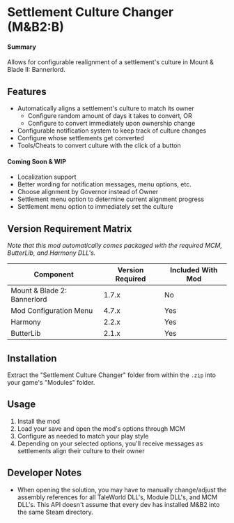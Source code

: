 # Settlement Culture Changer (M&amp;B2:B)
#### Summary
Allows for configurable realignment of a settlement's culture in Mount &amp; Blade II: Bannerlord.

## Features
- Automatically aligns a settlement's culture to match its owner
  - Configure random amount of days it takes to convert, OR
  - Configure to convert immediately upon ownership change
- Configurable notification system to keep track of culture changes
- Configure whose settlements get converted
- Tools/Cheats to convert culture with the click of a button

#### Coming Soon & WIP
- Localization support
- Better wording for notification messages, menu options, etc. 
- Choose alignment by Governor instead of Owner
- Settlement menu option to determine current alignment progress
- Settlement menu option to immediately set the culture

## Version Requirement Matrix
_Note that this mod automatically comes packaged with the required MCM, ButterLib, and Harmony DLL's._

| Component                   | Version Required | Included With Mod |
|-----------------------------|------------------|-------------------|
| Mount & Blade 2: Bannerlord | 1.7.x            | No                |
| Mod Configuration Menu      | 4.7.x            | Yes               |
| Harmony                     | 2.2.x            | Yes               |
| ButterLib                   | 2.1.x            | Yes               |

## Installation
Extract the "Settlement Culture Changer" folder from within the `.zip` into your game's "Modules" folder.

## Usage
1. Install the mod
2. Load your save and open the mod's options through MCM
3. Configure as needed to match your play style
4. Depending on your selected options, you'll receive messages as settlements align their culture to their owner

## Developer Notes
- When opening the solution, you may have to manually change/adjust the assembly references for all TaleWorld DLL's, Module DLL's, and MCM DLL's. This API doesn't assume that every dev has installed M&B2 into the same Steam directory.
